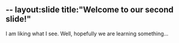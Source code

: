 --
layout:slide
title:"Welcome to our second slide!"
--
I am liking what I see.
Well, hopefully we are learning something...
